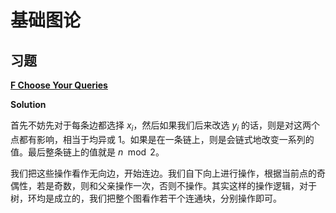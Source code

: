 # 基础图论




## 习题

[**F Choose Your Queries**](https://codeforces.com/contest/2026/problem/F)

**Solution**

首先不妨先对于每条边都选择 $x_i$，然后如果我们后来改选 $y_i$ 的话，则是对这两个点都有影响，相当于均异或 $1$。如果是在一条链上，则是会链式地改变一系列的值。最后整条链上的值就是 $n \mod 2$。

我们把这些操作看作无向边，开始连边。我们自下向上进行操作，根据当前点的奇偶性，若是奇数，则和父亲操作一次，否则不操作。其实这样的操作逻辑，对于树，环均是成立的，我们把整个图看作若干个连通块，分别操作即可。

